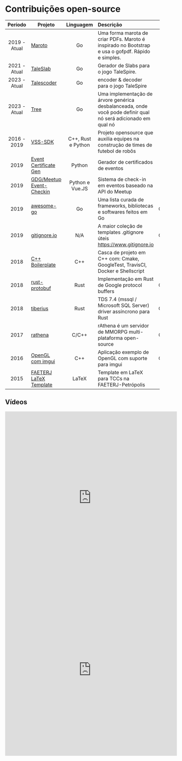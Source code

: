 # Contribuições open-source
|   Período    | Projeto                                                                            |     Linguagem      | Descrição                                                                                                     |   Funcão    |  Idioma  |
|:------------:|------------------------------------------------------------------------------------|:------------------:|:--------------------------------------------------------------------------------------------------------------|:------------:|:--------:|
| 2019 - Atual | [Maroto](https://github.com/johnfercher/maroto)                                    |         Go         | Uma forma marota de criar PDFs. Maroto é inspirado no Bootstrap e usa o gofpdf. Rápido e simples.             |   Criador    |   :us:   |
| 2021 - Atual | [TaleSlab](http://johnfercher.com/taleslab)                                        |         Go         | Gerador de Slabs para o jogo TaleSpire.                                                                       |   Criador    |   :us:   |
| 2023 - Atual | [Talescoder](https://github.com/johnfercher/talescoder)                            |         Go         | encoder & decoder para o jogo TaleSpire                                                                       |   Creator    |   :us:   |
| 2023 - Atual | [Tree](https://github.com/johnfercher/tree)                                        |         Go         | Uma implementação de árvore genérica desbalanceada, onde você pode definir qual nó será adicionado em qual nó |   Creator    |   :us:   |
| 2016 - 2019  | [VSS-SDK](https://vss-sdk.github.io/book/general.html)                             | C++, Rust e Python | Projeto opensource que auxilia equipes na construção de times de futebol de robôs                             |   Criador    | :brazil: |
|     2019     | [Event Certificate Gen](https://github.com/GDGPetropolis/event-certificate-gen)    |       Python       | Gerador de certificados de eventos                                                                            |   Criador    |   :us:   |
|     2019     | [GDG/Meetup Event-Checkin](https://github.com/GDGPetropolis/compose-event-checkin) |  Python e Vue.JS   | Sistema de check-in em eventos baseado na API do Meetup                                                       |   Criador    |   :us:   |
|     2019     | [awesome-go](https://github.com/avelino/awesome-go)                                |         Go         | Uma lista curada de frameworks, bibliotecas e softwares feitos em Go                                          | Contribuidor |   :us:   |
|     2019     | [gitignore.io](https://github.com/dvcs/gitignore)                                  |        N/A         | A maior coleção de templates .gitignore úteis https://www.gitignore.io                                        | Contribuidor |   :us:   |
|     2018     | [C++ Boilerplate](https://github.com/johnfercher/boilerplate)                      |        C++         | Casca de projeto em C++ com: Cmake, GoogleTest, TravisCI, Docker e Shellscript                                |   Criador    |   :us:   |
|     2018     | [rust-protobuf](https://github.com/stepancheg/rust-protobuf)                       |        Rust        | Implementação em Rust de Google protocol buffers                                                              | Contribuidor |   :us:   |
|     2018     | [tiberius](https://github.com/steffengy/tiberius)                                  |        Rust        | TDS 7.4 (mssql / Microsoft SQL Server) driver assíncrono para Rust                                            | Contribuidor |   :us:   |
|     2017     | [rathena](https://github.com/rathena/rathena)                                      |       C/C++        | rAthena é um servidor de MMORPG multi-plataforma open-source                                                  | Contribuidor |   :us:   |
|     2016     | [OpenGL com imgui](https://github.com/valera-rozuvan/opengl-sample-with-imgui)     |        C++         | Aplicação exemplo de OpenGL com suporte para imgui                                                            | Contribuidor |   :us:   |
|     2015     | [FAETERJ LaTeX Template](https://github.com/johnfercher/faeterj-latex-template)    |       LaTeX        | Template em LaTeX para TCCs na FAETERJ-Petrópolis                                                             |   Criador    | :brazil: |

## Vídeos

<iframe width="560" height="560" src="https://www.youtube.com/embed/jwOy4JgleTU" title="YouTube video player" frameborder="0" allow="accelerometer; autoplay; clipboard-write; encrypted-media; gyroscope; picture-in-picture; web-share" allowfullscreen></iframe>

<iframe width="560" height=560" src="https://www.youtube.com/embed/2Yo8s7w7rTE" title="YouTube video player" frameborder="0" allow="accelerometer; autoplay; clipboard-write; encrypted-media; gyroscope; picture-in-picture; web-share" allowfullscreen></iframe>
